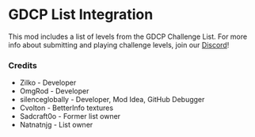 # GDCP List Integration

This mod includes a list of levels from the GDCP Challenge List. For more info about submitting and playing challenge levels, join our [Discord](https://discord.gg/knK2SvbSvq)!

### Credits

- Zilko - Developer
- OmgRod - Developer
- silenceglobally - Developer, Mod Idea, GitHub Debugger
- Cvolton - BetterInfo textures
- Sadcraft0o - Former list owner
- Natnatnjg - List owner
